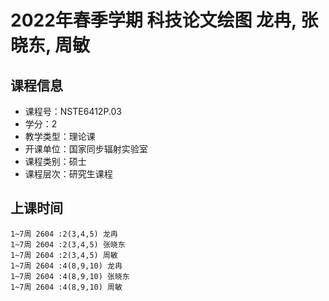 # 2022年春季学期 科技论文绘图 龙冉, 张晓东, 周敏






## 课程信息

- 课程号：NSTE6412P.03
- 学分：2
- 教学类型：理论课
- 开课单位：国家同步辐射实验室
- 课程类别：硕士
- 课程层次：研究生课程

## 上课时间

```
1~7周 2604 :2(3,4,5) 龙冉
1~7周 2604 :2(3,4,5) 张晓东
1~7周 2604 :2(3,4,5) 周敏
1~7周 2604 :4(8,9,10) 龙冉
1~7周 2604 :4(8,9,10) 张晓东
1~7周 2604 :4(8,9,10) 周敏
```

